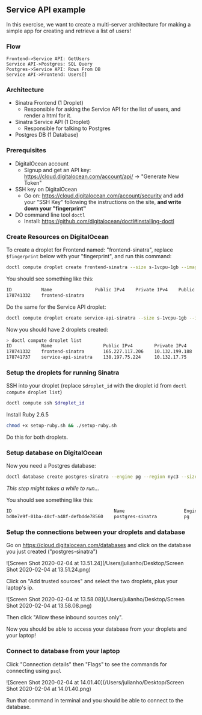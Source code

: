 ## Service API example

In this exercise, we want to create a multi-server architecture for making a simple app for creating and retrieve a list of users!

### Flow

```sequence
Frontend->Service API: GetUsers
Service API->Postgres: SQL Query
Postgres->Service API: Rows From DB
Service API->Frontend: Users[]
```

### Architecture

- Sinatra Frontend (1 Droplet)
  - Responsible for asking the Service API for the list of users, and render a html for it.
- Sinatra Service API (1 Droplet)
  - Responsible for talking to Postgres
- Postgres DB (1 Database)

### Prerequisites

- DigitalOcean account
  - Signup and get an API key: https://cloud.digitalocean.com/account/api/ -> "Generate New Token"
- SSH key on DigitalOcean
  - Go on: https://cloud.digitalocean.com/account/security and add your "SSH Key" following the instructions on the site, **and write down your "fingerprint"**
- DO command line tool `doctl` 
  - Install: https://github.com/digitalocean/doctl#installing-doctl

### Create Resources on DigitalOcean

To create a droplet for Frontend named: "frontend-sinatra", replace `$fingerprint` below with your "fingerprint", and run this command:

```bash
doctl compute droplet create frontend-sinatra --size s-1vcpu-1gb --image ubuntu-18-04-x64 --region nyc3 --ssh-keys $fingerprint --enable-private-networking
```

You should see something like this:

```bash
ID           Name                Public IPv4    Private IPv4    Public IPv6    Memory    VCPUs    Disk    Region    Image                       Status    Tags    Features    Volumes
178741332    frontend-sinatra                                                  1024      1        25      nyc3      Ubuntu 18.04.3 (LTS) x64    new
```

Do the same for the Service API droplet:

```bash
doctl compute droplet create service-api-sinatra --size s-1vcpu-1gb --image ubuntu-18-04-x64 --region nyc3 --ssh-keys $fingerprint --enable-private-networking
```

Now you should have 2 droplets created:

```bash
> doctl compute droplet list
ID           Name                   Public IPv4        Private IPv4      Public IPv6    Memory    VCPUs    Disk    Region    Image                       Status    Tags    Features              Volumes
178741332    frontend-sinatra       165.227.117.206    10.132.199.188                   1024      1        25      nyc3      Ubuntu 18.04.3 (LTS) x64    active            private_networking
178741737    service-api-sinatra    138.197.75.224     10.132.17.75                     1024      1        25      nyc3      Ubuntu 18.04.3 (LTS) x64    new               private_networking
```

### Setup the droplets for running Sinatra

SSH into your droplet (replace `$droplet_id` with the droplet id from `doctl compute droplet list`)

```bash
doctl compute ssh $droplet_id
```

Install Ruby 2.6.5

```bash
chmod +x setup-ruby.sh && ./setup-ruby.sh
```

Do this for both droplets.

### Setup database on DigitalOcean

Now you need a Postgres database:

```bash
doctl database create postgres-sinatra --engine pg --region nyc3 --size db-s-1vcpu-1gb --version 11 --num-nodes 1
```

*This step might takes a while to run...*

You should see something like this:

```bash
ID                                      Name                      Engine    Version    Number of Nodes    Region    Status      Size
bd0e7e9f-01ba-40cf-a48f-defbdde78560    postgres-sinatra          pg        11         1                  nyc3      creating    db-s-1vcpu-1gb
```

### Setup the connections between your droplets and database

Go on https://cloud.digitalocean.com/databases and click on the database you just created ("postgres-sinatra")

![Screen Shot 2020-02-04 at 13.51.24](/Users/julianho/Desktop/Screen Shot 2020-02-04 at 13.51.24.png)

Click on "Add trusted sources" and select the two droplets, plus your laptop's ip.

![Screen Shot 2020-02-04 at 13.58.08](/Users/julianho/Desktop/Screen Shot 2020-02-04 at 13.58.08.png)

Then click "Allow these inbound sources only".

Now you should be able to access your database from your droplets and your laptop!

### Connect to database from your laptop

Click "Connection details" then "Flags" to see the commands for connecting using `psql`

![Screen Shot 2020-02-04 at 14.01.40](/Users/julianho/Desktop/Screen Shot 2020-02-04 at 14.01.40.png)

Run that command in terminal and you should be able to connect to the database.
